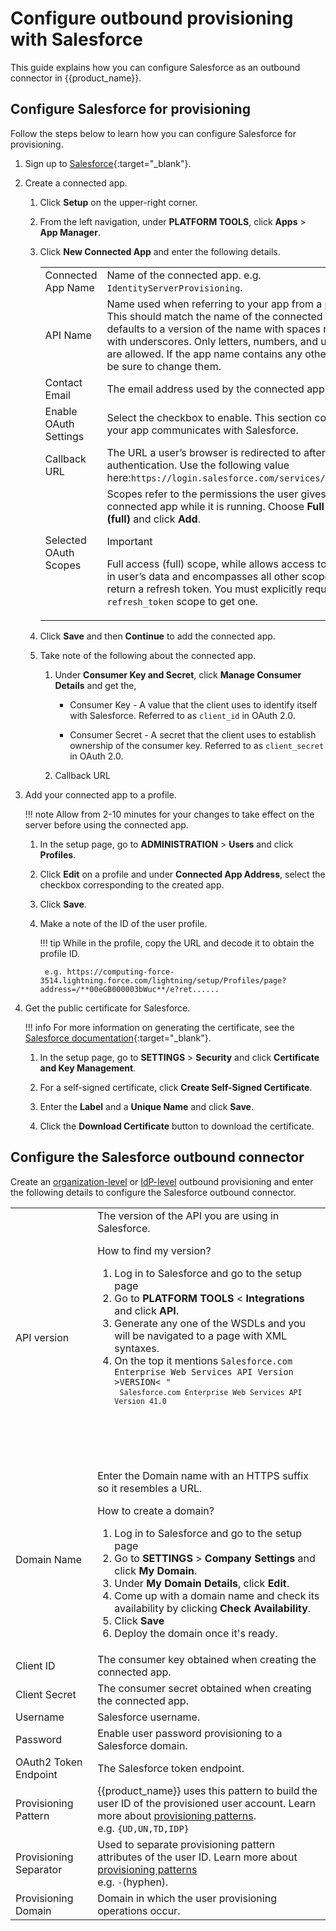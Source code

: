 # Configure outbound provisioning with Salesforce

This guide explains how you can configure Salesforce as an outbound connector in {{product_name}}.

## Configure Salesforce for provisioning

Follow the steps below to learn how you can configure Salesforce for provisioning.

1. Sign up to [Salesforce](https://developer.salesforce.com/){:target="_blank"}.

2. Create a connected app.

    1. Click **Setup** on the upper-right corner.

    2. From the left navigation, under **PLATFORM TOOLS**, click **Apps** > **App Manager**.

    3. Click **New Connected App** and enter the following details.

        <table>
            <tr>
                <td>Connected App Name</td>
                <td>Name of the connected app. e.g. <code>IdentityServerProvisioning</code>.</td>
            </tr>
            <tr>
                <td>API Name</td>
                <td>Name used when referring to your app from a program. This should match the name of the connected app. This defaults to a version of the name with spaces replaced with underscores. Only letters, numbers, and underscores are allowed. If the app name contains any other characters, be sure to change them.</td>
            </tr>
            <tr>
            <td>Contact Email</td>
            <td>The email address used by the connected app.</td>
            </tr>
            <tr>
            <td>Enable OAuth Settings</td>
            <td>Select the checkbox to enable. This section controls how your app communicates with Salesforce.</td>
            </tr>
            <tr>
                <td>Callback URL</td>
                <td>The URL a user’s browser is redirected to after successful authentication. Use the following value  here:<code>https://login.salesforce.com/services/oauth2/token</code></td>
            </tr>
            <tr>
                <td>Selected OAuth Scopes</td>
                <td>Scopes refer to the permissions the user gives to the connected app while it is running.
                Choose <strong>Full access (full)</strong> and click <strong>Add</strong>.
                <div class="admonition note">
                    <p class="admonition-title">Important</p>
                    <p>Full access (full) scope, while allows access to the logged-in user’s data and encompasses all other  scopes, does not return a refresh token. You must explicitly request the <code>refresh_token</code> scope to get one.</p>
                </div>
                </td>
            </tr>
        </table>

    4. Click **Save** and then **Continue** to add the connected app.

    5. Take note of the following about the connected app.

        1. Under **Consumer Key and Secret**, click **Manage Consumer Details** and get the,
            - Consumer Key - A value that the client uses to identify itself
        with Salesforce. Referred to as `client_id` in OAuth 2.0.

            - Consumer Secret - A secret that the client uses to establish
        ownership of the consumer key. Referred to as `client_secret` in
        OAuth 2.0.

        2. Callback URL

3. Add your connected app to a profile.

    !!! note
        Allow from 2-10 minutes for your changes to take effect on the
        server before using the connected app.

    1. In the setup page, go to **ADMINISTRATION** > **Users** and click **Profiles**.

    2. Click **Edit** on a profile and under **Connected App Address**, select the checkbox corresponding to the created app.

    3. Click **Save**.

    4. Make a note of the ID of the user profile.

        !!! tip
            While in the profile, copy the URL and decode it to obtain the profile ID.

            e.g. https://computing-force-3514.lightning.force.com/lightning/setup/Profiles/page?address=/**00eGB000003bWuc**/e?ret......

4. Get the public certificate for Salesforce.

    !!! info
        For more information on generating the certificate, see the [Salesforce
        documentation](https://help.salesforce.com/s/articleView?id=sf.security_keys_about.htm&type=5){:target="_blank"}.

    1. In the setup page, go to **SETTINGS** > **Security** and click **Certificate and Key Management**.

    2. For a self-signed certificate, click **Create Self-Signed Certificate**.

    3. Enter the **Label** and a **Unique Name** and click **Save**.

    4. Click the **Download Certificate** button to download the certificate.

## Configure the Salesforce outbound connector

Create an [organization-level]({{base_path}}/guides/users/outbound-provisioning/provisioning-levels/org-level) or [IdP-level]({{base_path}}/guides/users/outbound-provisioning/provisioning-levels/idp-level) outbound provisioning and enter the following details to configure the Salesforce outbound connector.

<table>
    <tr>
        <td>API version</td>
        <td>The version of the API you are using in Salesforce.
        <div class="admonition note">
        <p class="admonition-title">How to find my version?</p>
        <ol>
            <li>Log in to Salesforce and go to the setup page</li>
            <li>Go to <b>PLATFORM TOOLS</b> &lt; <b>Integrations</b> and click <b>API</b>.</li>
            <li>Generate any one of the WSDLs and you will be navigated to a page with XML syntaxes.</li>
            <li>On the top it mentions <code>Salesforce.com Enterprise Web Services API Version &gt;VERSION&lt; "</br> <code>Salesforce.com Enterprise Web Services API Version 41.0</code>
        </ol>
        </div>
        </td>
    </tr>
    <tr>
        <td>Domain Name</td>
        <td>Enter the Domain name with an HTTPS suffix so it resembles a URL.
        <div class="admonition note">
        <p class="admonition-title">How to create a domain?</p>
        <ol>
            <li>Log in to Salesforce and go to the setup page</li>
            <li>Go to <b>SETTINGS</b> &gt; <b>Company Settings</b> and click <b>My Domain</b>.</li>
            <li>Under <b>My Domain Details</b>, click <b>Edit</b>.</li>
            <li>Come up with a domain name and check its availability by clicking <b>Check Availability</b>.</li>
            <li>Click <b>Save</b></li>
            <li>Deploy the domain once it's ready.</li>
        </ol>
        </div>
        </td>
    </tr>
    <tr>
        <td>Client ID</td>
        <td>The consumer key obtained when creating the connected app.</td>
    </tr>
    <tr>
        <td>Client Secret</td>
        <td>The consumer secret obtained when creating the connected app.</td>
    </tr>
    <tr>
        <td>Username</td>
        <td>Salesforce username.</td>
    </tr>
    <tr>
        <td>Password</td>
        <td>Enable user password provisioning to a Salesforce domain.</td>
    </tr>
    <tr>
        <td>OAuth2 Token Endpoint</td>
        <td>The Salesforce token endpoint.</td>
    </tr>
    <tr>
        <td>Provisioning Pattern</td>
        <td>{{product_name}} uses this pattern to build the user ID of the provisioned user account. Learn more about <a href="{{base_path}}/guides/users/outbound-provisioning/provisioning-patterns">provisioning patterns</a>.</br>
        e.g. <code>{UD,UN,TD,IDP}</code></td>
    </tr>
    <tr>
        <td>Provisioning Separator </td>
        <td>Used to separate provisioning pattern attributes of the user ID. Learn more about <a href="{{base_path}}/guides/users/outbound-provisioning/provisioning-patterns">provisioning patterns</a></br>
        e.g. <code>-</code>(hyphen).</td>
        </td>
    </tr>
    <tr>
        <td>Provisioning Domain</td>
        <td>Domain in which the user provisioning operations occur.</td>
    </tr>
</table>

